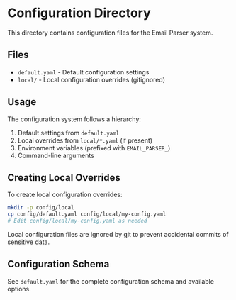 # Configuration Directory

This directory contains configuration files for the Email Parser system.

## Files

- `default.yaml` - Default configuration settings
- `local/` - Local configuration overrides (gitignored)

## Usage

The configuration system follows a hierarchy:
1. Default settings from `default.yaml`
2. Local overrides from `local/*.yaml` (if present)
3. Environment variables (prefixed with `EMAIL_PARSER_`)
4. Command-line arguments

## Creating Local Overrides

To create local configuration overrides:

```bash
mkdir -p config/local
cp config/default.yaml config/local/my-config.yaml
# Edit config/local/my-config.yaml as needed
```

Local configuration files are ignored by git to prevent accidental commits of sensitive data.

## Configuration Schema

See `default.yaml` for the complete configuration schema and available options.